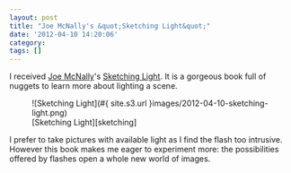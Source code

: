 ```yaml
---
layout: post
title: "Joe McNally's &quot;Sketching Light&quot;"
date: '2012-04-10 14:20:06'
category: 
tags: []
---
```


I received [Joe McNally][mcnally]'s [Sketching Light][sketching]. It is a gorgeous book full of nuggets to learn more about lighting a scene.

<figure>
![Sketching Light](#{ site.s3.url }images/2012-04-10-sketching-light.png)
<figcaption>[Sketching Light][sketching]</figcaption>
</figure>

I prefer to take pictures with available light as I find the flash too intrusive. However this book makes me eager to experiment more: the possibilities offered by flashes open a whole new world of images.

[mcnally]: http://portfolio.joemcnally.com/
[sketching]: http://www.amazon.com/dp/B006ZYUN5W/ref=rdr_ext_sb_ti_hist_1
